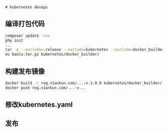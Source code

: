 	# kubernetes devops

## 编译打包代码
```bash
composer update -vvv
php init 
...
tar -p --exclude=.release --exclude=kubernetes --exclude=docker_builder --exclude=.ht --exclude=.svn --exclude=.git --exclude=.gitignore --exclude=.DS_Store -czvf baolu.tar.gz *
mv baolu.tar.gz kubernetes/docker_builder/
```

## 构建发布镜像
```bash
docker build -t reg.x1ankun.com/...:v.1.0.0 kubernetes/docker_builder/
docker push reg.x1ankun.com/...:v...
```

## 修改kubernetes.yaml

## 发布
